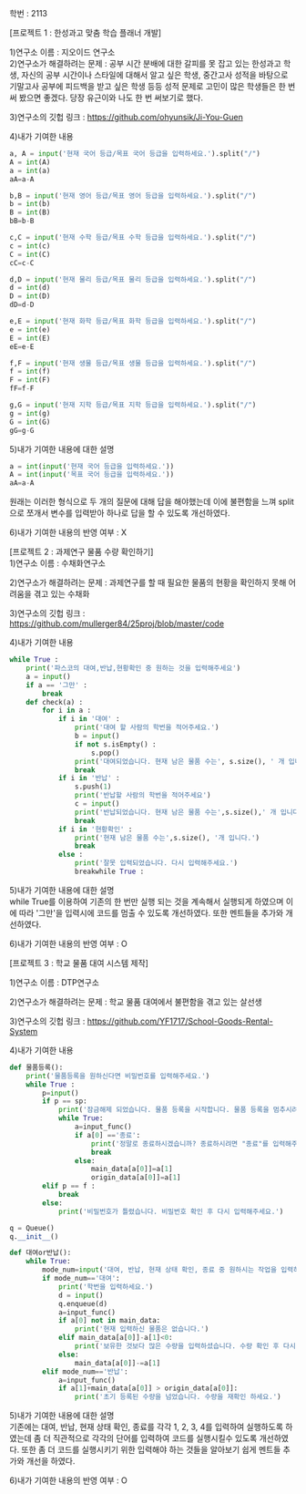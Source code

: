 학번 : 2113  

[프로젝트 1 : 한성과고 맞춤 학습 플래너 개발]  

1)연구소 이름 : 지오이드 연구소  
2)연구소가 해결하려는 문제 : 공부 시간 분배에 대한 갈피를 못 잡고 있는 한성과고 학생, 
자신의 공부 시간이나 스타일에 대해서 알고 싶은 학생,  중간고사 성적을 바탕으로 기말고사 공부에 피드백을 받고 싶은 학생 등등 
성적 문제로 고민이 많은 학생들은 한 번 써 봤으면 좋겠다. 당장 유근이와 나도 한 번 써보기로 했다.  

3)연구소의 깃헙 링크 : https://github.com/ohyunsik/Ji-You-Guen  

4)내가 기여한 내용
```python
a, A = input('현재 국어 등급/목표 국어 등급을 입력하세요.').split("/")
A = int(A)
a = int(a)
aA=a-A

b,B = input('현재 영어 등급/목표 영어 등급을 입력하세요.').split("/")
b = int(b)
B = int(B)
bB=b-B

c,C = input('현재 수학 등급/목표 수학 등급을 입력하세요.').split("/")
c = int(c)
C = int(C)
cC=c-C

d,D = input('현재 물리 등급/목표 물리 등급을 입력하세요.').split("/")
d = int(d)
D = int(D)
dD=d-D

e,E = input('현재 화학 등급/목표 화학 등급을 입력하세요.').split("/")
e = int(e)
E = int(E)
eE=e-E

f,F = input('현재 생물 등급/목표 생물 등급을 입력하세요.').split("/")
f = int(f)
F = int(F)
fF=f-F

g,G = input('현재 지학 등급/목표 지학 등급을 입력하세요.').split("/")
g = int(g)
G = int(G)
gG=g-G
```
5)내가 기여한 내용에 대한 설명  
```python
a = int(input('현재 국어 등급을 입력하세요.'))
A = int(input('목표 국어 등급을 입력하세요.'))
aA=a-A
```
원래는 이러한 형식으로 두 개의 질문에 대해 답을 해야했는데 이에 불편함을 느껴 
split으로 쪼개서 변수를 입력받아 하나로 답을 할 수 있도록 개선하였다.  

6)내가 기여한 내용의 반영 여부 : X 

[프로젝트 2 : 과제연구 물품 수량 확인하기]  
1)연구소 이름 : 수채화연구소  

2)연구소가 해결하려는 문제 : 과제연구를 할 때 필요한 물품의 현황을 확인하지 못해 어려움을 겪고 있는 수채화  

3)연구소의 깃헙 링크 : https://github.com/mullerger84/25proj/blob/master/code  

4)내가 기여한 내용  
```python
while True :
    print('파스코의 대여,반납,현황확인 중 원하는 것을 입력해주세요')
    a = input()
    if a == '그만' :
        break
    def check(a) :
        for i in a :
            if i in '대여' :
                print('대여 할 사람의 학번을 적어주세요.')  
                b = input()
                if not s.isEmpty() :
                    s.pop()
                print('대여되었습니다. 현재 남은 물품 수는', s.size(), ' 개 입니다.')
                break
            if i in '반납' :
                s.push(1)
                print('반납할 사람의 학번을 적어주세요')
                c = input()
                print('반납되었습니다. 현재 남은 물품 수는',s.size(),' 개 입니다.')
                break
            if i in '현황확인' :
                print('현재 남은 물품 수는',s.size(), '개 입니다.')
                break
            else :
                print('잘못 입력되었습니다. 다시 입력해주세요.')
                breakwhile True :
```
5)내가 기여한 내용에 대한 설명  
while True를 이용하여 기존의 한 번만 실행 되는 것을 계속해서 실행되게 하였으며 이에 따라 '그만'을 입력시에 코드를 멈출 수 있도록 개선하였다.
또한 멘트들을 추가와 개선하였다.

6)내가 기여한 내용의 반영 여부 : O

[프로젝트 3 : 학교 물품 대여 시스템 제작]  

1)연구소 이름 : DTP연구소  

2)연구소가 해결하려는 문제 : 학교 물품 대여에서 불편함을 겪고 있는 살선생  

3)연구소의 깃헙 링크 : https://github.com/YF1717/School-Goods-Rental-System  

4)내가 기여한 내용  
```python
def 물품등록():
    print('물품등록을 원하신다면 비밀번호를 입력해주세요.')
    while True :
        p=input()
        if p == sp:
            print('잠금해제 되었습니다. 물품 등록을 시작합니다. 물품 등록을 멈추시려면 "종료 0"을 입력해주세요.')
            while True:
                a=input_func()
                if a[0] =='종료':
                    print('정말로 종료하시겠습니까? 종료하시려면 "종료"를 입력해주세요.')
                    break
                else:
                    main_data[a[0]]=a[1]
                    origin_data[a[0]]=a[1]
        elif p == f :
            break
        else:
            print('비밀번호가 틀렸습니다. 비밀번호 확인 후 다시 입력해주세요.')

q = Queue()
q.__init__()           

def 대여or반납():
    while True:
        mode_num=input('대여, 반납, 현재 상태 확인, 종료 중 원하시는 작업을 입력하세요.')    
        if mode_num=='대여':
            print('학번을 입력하세요.')
            d = input()
            q.enqueue(d)
            a=input_func()
            if a[0] not in main_data:
                print('현재 입력하신 물품은 없습니다.')
            elif main_data[a[0]]-a[1]<0:
                print('보유한 것보다 많은 수량을 입력하셨습니다. 수량 확인 후 다시 입력해주세요.')
            else:
                main_data[a[0]]-=a[1]
        elif mode_num=='반납':
            a=input_func()
            if a[1]+main_data[a[0]] > origin_data[a[0]]:
                print('초기 등록된 수량을 넘었습니다. 수량을 재확인 하세요.')
```
5)내가 기여한 내용에 대한 설명  
기존에는 대여, 반납, 현재 상태 확인, 종료를 각각 1, 2, 3, 4를 입력하여 실행하도록 하였는데 좀 더 직관적으로 각각의 단어를 입력하여 
코드를 실행시킬수 있도록 개선하였다. 또한 좀 더 코드를 실행시키기 위한 입력해야 하는 것들을 알아보기 쉽게 멘트들 추가와 개선을 하였다.  

6)내가 기여한 내용의 반영 여부 : O  
